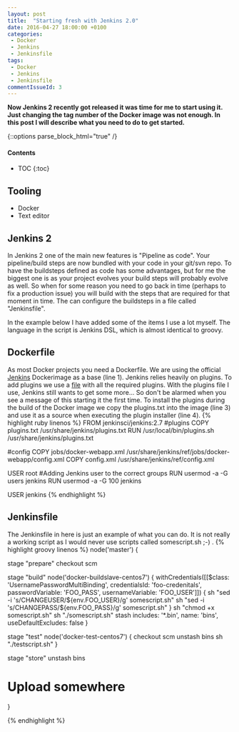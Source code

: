 ```yaml
---
layout: post
title:  "Starting fresh with Jenkins 2.0"
date: 2016-04-27 18:00:00 +0100
categories: 
 - Docker
 - Jenkins
 - Jenkinsfile
tags:
 - Docker
 - Jenkins
 - Jenkinsfile
commentIssueId: 3
---
```

**Now Jenkins 2 recently got released it was time for me to start using it. Just changing the tag number of the Docker image was not enough. 
In this post I will describe what you need to do to get started.**

{::options parse_block_html="true" /}
<div class="toc">
<h4>Contents</h4>

* TOC
{:toc}

</div>


## Tooling

- Docker
- Text editor

## Jenkins 2
In Jenkins 2 one of the main new features is "Pipeline as code". Your pipeline/build steps are now bundled with your code in your git/svn repo. 
To have the buildsteps defined as code has some advantages, but for me the biggest one is as your project evolves your build steps will probably evolve as well. So when for some reason you need to go back in time (perhaps to fix a production issue) you will build with the steps that are required for that moment in time.
The can configure the buildsteps in a file called "Jenkinsfile". 

In the example below I have added some of the items I use a lot myself. 
The language in the script is Jenkins DSL, which is almost identical to groovy.

## Dockerfile
As most Docker projects you need a Dockerfile. We are using the official [Jenkins](https://hub.docker.com/_/jenkins/) Dockerimage as a base (line 1).
Jenkins relies heavily on plugins. To add plugins we use a [file](/images/plugins.txt) with all the required plugins. With the plugins file I use, Jenkins still wants to get some more... So don't be alarmed when you see a message of this starting it the first time. To install the plugins during the build of the Docker image we copy the plugins.txt into the image (line 3) and use it as a source when executing the plugin installer (line 4).
{% highlight ruby linenos %}
FROM jenkinsci/jenkins:2.7
#plugins
COPY plugins.txt /usr/share/jenkins/plugins.txt
RUN /usr/local/bin/plugins.sh /usr/share/jenkins/plugins.txt

#config
COPY jobs/docker-webapp.xml /usr/share/jenkins/ref/jobs/docker-webapp/config.xml
COPY config.xml /usr/share/jenkins/ref/config.xml

USER root
#Adding Jenkins user to the correct groups
RUN usermod -a -G users jenkins
RUN usermod -a -G 100 jenkins

USER jenkins
{% endhighlight %}

## Jenkinsfile
The Jenkinsfile in here is just an example of what you can do. It is not really a working script as I would never use scripts called somescript.sh ;-) .
{% highlight groovy linenos %}
node('master') {
  
  stage "prepare"
  checkout scm

  stage "build"
  node('docker-buildslave-centos7') {
    withCredentials([[$class: 'UsernamePasswordMultiBinding', credentialsId: 'foo-credenitals', passwordVariable: 'FOO_PASS', usernameVariable: 'FOO_USER']]) {
      sh "sed -i 's/CHANGEUSER/${env.FOO_USER}/g' somescript.sh"
      sh "sed -i 's/CHANGEPASS/${env.FOO_PASS}/g' somescript.sh"
    }
    sh "chmod +x somescript.sh"
    sh "./somescript.sh"
    stash includes: '*.bin', name: 'bins', useDefaultExcludes: false
  }

  stage "test"
  node('docker-test-centos7') {
    checkout scm
    unstash bins
    sh "./testscript.sh"
  }

  stage "store"
  unstash bins
  # Upload somewhere

}

{% endhighlight %}
